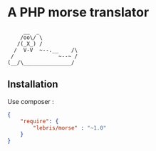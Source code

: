 # A PHP morse translator

```
     __  _ 
    /oo\/ \ 
   /(_X_) / 
  /  V-V  ~--.__    /\ 
 /              ~--~ / 
(__/\_______________/ 
```

Installation
------------
Use composer :
```json
{
    "require": {
        "lebris/morse" : "~1.0"
    }
}
```

